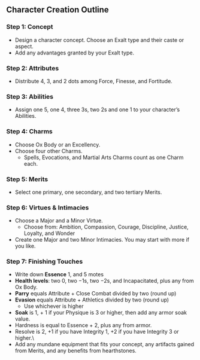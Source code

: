 ## Character Creation Outline

### Step 1: Concept

- Design a character concept. Choose an Exalt type and their caste or aspect.
- Add any advantages granted by your Exalt type.

### Step 2: Attributes

- Distribute 4, 3, and 2 dots among Force, Finesse, and Fortitude.

### Step 3: Abilities

- Assign one 5, one 4, three 3s, two 2s and one 1 to your character’s Abilities.

### Step 4: Charms

- Choose Ox Body or an Excellency.
- Choose four other Charms. 
	- Spells, Evocations, and Martial Arts Charms count as one Charm each.

### Step 5: Merits

- Select one primary,  one secondary, and two tertiary Merits.

### Step 6: Virtues & Intimacies

- Choose a Major and a Minor Virtue.
	- Choose from: Ambition, Compassion, Courage, Discipline, Justice, Loyalty, and Wonder
- Create one Major and two Minor Intimacies. You may start with more if you like.

### Step 7: Finishing Touches

- Write down **Essence** 1, and 5 motes
- **Health levels**: two 0, two −1s, two −2s, and Incapacitated, plus any from Ox Body.
- **Parry** equals Attribute + Close Combat divided by two (round up)
- **Evasion** equals Attribute + Athletics divided by two (round up)
	- Use whichever is higher
- **Soak** is 1, + 1 if your Physique is 3 or higher, then add any armor soak value.
- Hardness is equal to Essence + 2, plus any from armor.
- Resolve is 2, +1 if you have Integrity 1, +2 if you have Integrity 3 or higher.\
- Add any mundane equipment that fits your concept, any artifacts gained from Merits, and any benefits from hearthstones.
